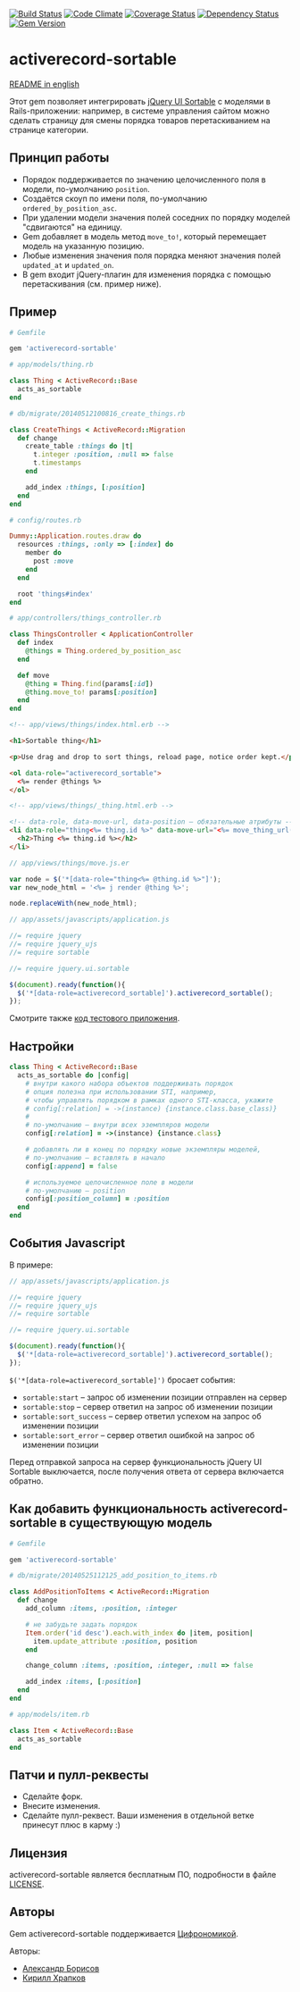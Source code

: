[![Build Status](https://travis-ci.org/aishek/activerecord-sortable.png)](https://travis-ci.org/aishek/activerecord-sortable)
[![Code Climate](https://codeclimate.com/github/aishek/activerecord-sortable.png)](https://codeclimate.com/github/aishek/activerecord-sortable)
[![Coverage Status](https://coveralls.io/repos/aishek/activerecord-sortable/badge.png)](https://coveralls.io/r/aishek/activerecord-sortable)
[![Dependency Status](https://gemnasium.com/aishek/activerecord-sortable.png)](https://gemnasium.com/aishek/activerecord-sortable)
[![Gem Version](https://badge.fury.io/rb/activerecord-sortable.png)](http://badge.fury.io/rb/activerecord-sortable)

activerecord-sortable
====================

[README in english](https://github.com/aishek/activerecord-sortable)

Этот gem позволяет интегрировать [jQuery UI Sortable](http://jqueryui.com/sortable/#default) с моделями в Rails-приложении: например, в системе управления сайтом можно сделать страницу для смены порядка товаров перетаскиванием на странице категории.

## Принцип работы

* Порядок поддерживается по значению целочисленного поля в модели, по-умолчанию `position`.
* Создаётся скоуп по имени поля, по-умолчанию `ordered_by_position_asc`.
* При удалении модели значения полей соседних по порядку моделей "сдвигаются" на единицу.
* Gem добавляет в модель метод `move_to!`, который перемещает модель на указанную позицию.
* Любые изменения значения поля порядка меняют значения полей `updated_at` и `updated_on`.
* В gem входит jQuery-плагин для изменения порядка с помощью перетаскивания (см. пример ниже).

## Пример

```ruby
# Gemfile

gem 'activerecord-sortable'
```

```ruby
# app/models/thing.rb

class Thing < ActiveRecord::Base
  acts_as_sortable
end
```

```ruby
# db/migrate/20140512100816_create_things.rb

class CreateThings < ActiveRecord::Migration
  def change
    create_table :things do |t|
      t.integer :position, :null => false
      t.timestamps
    end

    add_index :things, [:position]
  end
end
```

```ruby
# config/routes.rb

Dummy::Application.routes.draw do
  resources :things, :only => [:index] do
    member do
      post :move
    end
  end

  root 'things#index'
end
```

```ruby
# app/controllers/things_controller.rb

class ThingsController < ApplicationController
  def index
    @things = Thing.ordered_by_position_asc
  end

  def move
    @thing = Thing.find(params[:id])
    @thing.move_to! params[:position]
  end
end

```

```html
<!-- app/views/things/index.html.erb -->

<h1>Sortable thing</h1>

<p>Use drag and drop to sort things, reload page, notice order kept.</p>

<ol data-role="activerecord_sortable">
  <%= render @things %>
</ol>
```

```html
<!-- app/views/things/_thing.html.erb -->

<!-- data-role, data-move-url, data-position – обязательные атрибуты -->
<li data-role="thing<%= thing.id %>" data-move-url="<%= move_thing_url(thing) %>" data-position="<%= thing.position %>">
  <h2>Thing <%= thing.id %></h2>
</li>
```

```js
// app/views/things/move.js.er

var node = $('*[data-role="thing<%= @thing.id %>"]');
var new_node_html = '<%= j render @thing %>';

node.replaceWith(new_node_html);
```

```js
// app/assets/javascripts/application.js

//= require jquery
//= require jquery_ujs
//= require sortable

//= require jquery.ui.sortable

$(document).ready(function(){
  $('*[data-role=activerecord_sortable]').activerecord_sortable();
});
```

Смотрите также [код тестового приложения](https://github.com/aishek/activerecord-sortable/tree/master/spec/dummy).

## Настройки
```ruby
class Thing < ActiveRecord::Base
  acts_as_sortable do |config|
    # внутри какого набора объектов поддерживать порядок
    # опция полезна при использовании STI, например,
    # чтобы управлять порядком в рамках одного STI-класса, укажите
    # config[:relation] = ->(instance) {instance.class.base_class)}
    #
    # по-умолчанию – внутри всех эземпляров модели
    config[:relation] = ->(instance) {instance.class}

    # добавлять ли в конец по порядку новые экземпляры моделей,
    # по-умолчанию – вставлять в начало
    config[:append] = false

    # используемое целочисленное поле в модели
    # по-умолчанию – position
    config[:position_column] = :position
  end
end
```

## События Javascript

В примере:

```js
// app/assets/javascripts/application.js

//= require jquery
//= require jquery_ujs
//= require sortable

//= require jquery.ui.sortable

$(document).ready(function(){
  $('*[data-role=activerecord_sortable]').activerecord_sortable();
});
```

`$('*[data-role=activerecord_sortable]')` бросает события:

* `sortable:start` – запрос об изменении позиции отправлен на сервер
* `sortable:stop` – сервер ответил на запрос об изменении позиции
* `sortable:sort_success` – сервер ответил успехом на запрос об изменении позиции
* `sortable:sort_error` – сервер ответил ошибкой на запрос об изменении позиции

Перед отправкой запроса на сервер функциональность jQuery UI Sortable выключается, после получения ответа от сервера включается обратно.

## Как добавить функциональность activerecord-sortable в существующую модель

```ruby
# Gemfile

gem 'activerecord-sortable'
```

```ruby
# db/migrate/20140525112125_add_position_to_items.rb

class AddPositionToItems < ActiveRecord::Migration
  def change
    add_column :items, :position, :integer

    # не забудьте задать порядок
    Item.order('id desc').each.with_index do |item, position|
      item.update_attribute :position, position
    end

    change_column :items, :position, :integer, :null => false

    add_index :items, [:position]
  end
end
```

```ruby
# app/models/item.rb

class Item < ActiveRecord::Base
  acts_as_sortable
end

```

## Патчи и пулл-реквесты

* Сделайте форк.
* Внесите изменения.
* Сделайте пулл-реквест. Ваши изменения в отдельной ветке принесут плюс в карму :)

## Лицензия

activerecord-sortable является бесплатным ПО, подробности в файле [LICENSE](https://github.com/aishek/activerecord-sortable/LICENSE).

## Авторы

Gem activerecord-sortable поддерживается [Цифрономикой](http://cifronomika.ru/).

Авторы:

* [Александр Борисов](https://github.com/aishek)
* [Кирилл Храпков](https://github.com/cubbiu)
